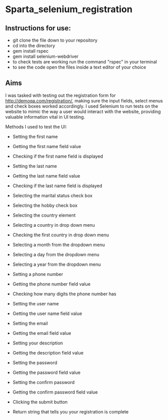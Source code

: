 # Sparta_selenium_registration

## Instructions for use:

* git clone the file down to your repository
* cd into the directory
* gem install rspec
* gem install selenium-webdriver
* to check tests are working run the command "rspec" in your terminal
* to see the code open the files inside a text editor of your choice

## Aims

I was tasked with testing out the registration form for http://demoqa.com/registration/, making sure the input fields, select menus and check boxes worked accordingly. I used Selenium to run tests on the website to mimic the way a user would interact with the website, providing valuable information vital in UI testing.

Methods I used to test the UI:

* Setting the first name
* Getting the first name field value
* Checking if the first name field is displayed

* Setting the last name
* Getting the last name field value
* Checking if the last name field is displayed

* Selecting the marital status check box

* Selecting the hobby check box

* Selecting the country element
* Selecting a country in drop down menu
* Checking the first country in drop down menu

* Selecting a month from the dropdown menu
* Selecting a day from the dropdown menu
* Selecting a year from the dropdown menu

* Setting a phone number
* Getting the phone number field value
* Checking how many digits the phone number has

* Setting the user name
* Getting the user name field value

* Setting the email
* Getting the email field value

* Setting your description
* Getting the description field value

* Setting the password
* Getting the password field value
* Setting the confirm password
* Getting the confirm password field value

* Clicking the submit button
* Return string that tells you your registration is complete
